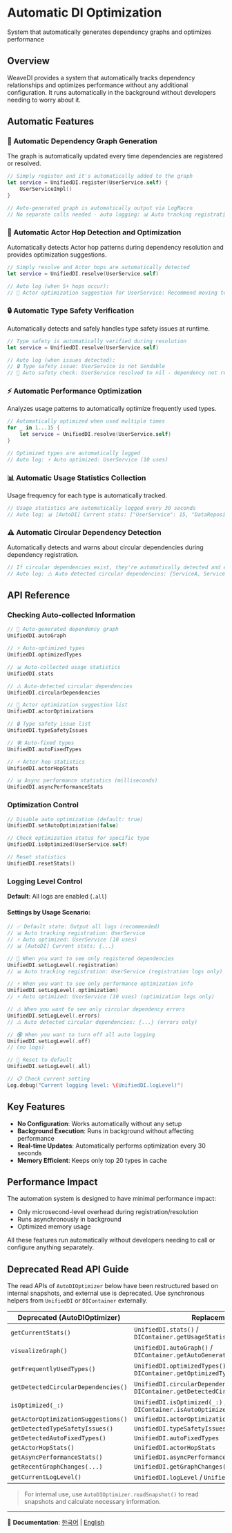 # Automatic DI Optimization

System that automatically generates dependency graphs and optimizes performance

## Overview

WeaveDI provides a system that automatically tracks dependency relationships and optimizes performance without any additional configuration. It runs automatically in the background without developers needing to worry about it.

## Automatic Features

### 🔄 Automatic Dependency Graph Generation

The graph is automatically updated every time dependencies are registered or resolved.

```swift
// Simply register and it's automatically added to the graph
let service = UnifiedDI.register(UserService.self) {
    UserServiceImpl()
}

// Auto-generated graph is automatically output via LogMacro
// No separate calls needed - auto logging: 📊 Auto tracking registration: UserService
```

### 🎯 Automatic Actor Hop Detection and Optimization

Automatically detects Actor hop patterns during dependency resolution and provides optimization suggestions.

```swift
// Simply resolve and Actor hops are automatically detected
let service = UnifiedDI.resolve(UserService.self)

// Auto log (when 5+ hops occur):
// 🎯 Actor optimization suggestion for UserService: Recommend moving to MainActor (hops: 12, avg: 85.3ms)
```

### 🔒 Automatic Type Safety Verification

Automatically detects and safely handles type safety issues at runtime.

```swift
// Type safety is automatically verified during resolution
let service = UnifiedDI.resolve(UserService.self)

// Auto log (when issues detected):
// 🔒 Type safety issue: UserService is not Sendable
// 🚨 Auto safety check: UserService resolved to nil - dependency not registered
```

### ⚡ Automatic Performance Optimization

Analyzes usage patterns to automatically optimize frequently used types.

```swift
// Automatically optimized when used multiple times
for _ in 1...15 {
    let service = UnifiedDI.resolve(UserService.self)
}

// Optimized types are automatically logged
// Auto log: ⚡ Auto optimized: UserService (10 uses)
```

### 📊 Automatic Usage Statistics Collection

Usage frequency for each type is automatically tracked.

```swift
// Usage statistics are automatically logged every 30 seconds
// Auto log: 📊 [AutoDI] Current stats: ["UserService": 15, "DataRepository": 8]
```

### ⚠️ Automatic Circular Dependency Detection

Automatically detects and warns about circular dependencies during dependency registration.

```swift
// If circular dependencies exist, they're automatically detected and error logged
// Auto log: ⚠️ Auto detected circular dependencies: {ServiceA, ServiceB}
```

## API Reference

### Checking Auto-collected Information

```swift
// 🔄 Auto-generated dependency graph
UnifiedDI.autoGraph

// ⚡ Auto-optimized types
UnifiedDI.optimizedTypes

// 📊 Auto-collected usage statistics
UnifiedDI.stats

// ⚠️ Auto-detected circular dependencies
UnifiedDI.circularDependencies

// 🎯 Actor optimization suggestion list
UnifiedDI.actorOptimizations

// 🔒 Type safety issue list
UnifiedDI.typeSafetyIssues

// 🛠️ Auto-fixed types
UnifiedDI.autoFixedTypes

// ⚡ Actor hop statistics
UnifiedDI.actorHopStats

// 📊 Async performance statistics (milliseconds)
UnifiedDI.asyncPerformanceStats
```

### Optimization Control

```swift
// Disable auto optimization (default: true)
UnifiedDI.setAutoOptimization(false)

// Check optimization status for specific type
UnifiedDI.isOptimized(UserService.self)

// Reset statistics
UnifiedDI.resetStats()
```

### Logging Level Control

**Default**: All logs are enabled (`.all`)

#### Settings by Usage Scenario:

```swift
// ✅ Default state: Output all logs (recommended)
// 📊 Auto tracking registration: UserService
// ⚡ Auto optimized: UserService (10 uses)
// 📊 [AutoDI] Current stats: {...}

// 📝 When you want to see only registered dependencies
UnifiedDI.setLogLevel(.registration)
// 📊 Auto tracking registration: UserService (registration logs only)

// ⚡ When you want to see only performance optimization info
UnifiedDI.setLogLevel(.optimization)
// ⚡ Auto optimized: UserService (10 uses) (optimization logs only)

// ⚠️ When you want to see only circular dependency errors
UnifiedDI.setLogLevel(.errors)
// ⚠️ Auto detected circular dependencies: {...} (errors only)

// 🔇 When you want to turn off all auto logging
UnifiedDI.setLogLevel(.off)
// (no logs)

// 🔄 Reset to default
UnifiedDI.setLogLevel(.all)

// 📋 Check current setting
Log.debug("Current logging level: \(UnifiedDI.logLevel)")
```

## Key Features

- **No Configuration**: Works automatically without any setup
- **Background Execution**: Runs in background without affecting performance
- **Real-time Updates**: Automatically performs optimization every 30 seconds
- **Memory Efficient**: Keeps only top 20 types in cache

## Performance Impact

The automation system is designed to have minimal performance impact:

- Only microsecond-level overhead during registration/resolution
- Runs asynchronously in background
- Optimized memory usage

All these features run automatically without developers needing to call or configure anything separately.

## Deprecated Read API Guide

The read APIs of `AutoDIOptimizer` below have been restructured based on internal snapshots, and external use is deprecated. Use synchronous helpers from `UnifiedDI` or `DIContainer` externally.

| Deprecated (AutoDIOptimizer) | Replacement |
|---|---|
| `getCurrentStats()` | `UnifiedDI.stats()` / `DIContainer.getUsageStatistics()` |
| `visualizeGraph()` | `UnifiedDI.autoGraph()` / `DIContainer.getAutoGeneratedGraph()` |
| `getFrequentlyUsedTypes()` | `UnifiedDI.optimizedTypes()` / `DIContainer.getOptimizedTypes()` |
| `getDetectedCircularDependencies()` | `UnifiedDI.circularDependencies()` / `DIContainer.getDetectedCircularDependencies()` |
| `isOptimized(_:)` | `UnifiedDI.isOptimized(_:)` / `DIContainer.isAutoOptimized(_:)` |
| `getActorOptimizationSuggestions()` | `UnifiedDI.actorOptimizations` |
| `getDetectedTypeSafetyIssues()` | `UnifiedDI.typeSafetyIssues` |
| `getDetectedAutoFixedTypes()` | `UnifiedDI.autoFixedTypes` |
| `getActorHopStats()` | `UnifiedDI.actorHopStats` |
| `getAsyncPerformanceStats()` | `UnifiedDI.asyncPerformanceStats` |
| `getRecentGraphChanges(...)` | `UnifiedDI.getGraphChanges(...)` |
| `getCurrentLogLevel()` | `UnifiedDI.logLevel` / `UnifiedDI.getLogLevel()` |

> For internal use, use `AutoDIOptimizer.readSnapshot()` to read snapshots and calculate necessary information.

---

📖 **Documentation**: [한국어](../ko.lproj/AutoDIOptimizer) | [English](AutoDIOptimizer)